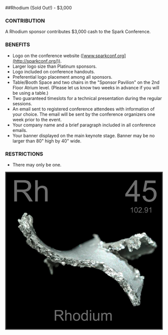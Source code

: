 ##Rhodium (Sold Out!) - $3,000

### CONTRIBUTION

A Rhodium sponsor contributes $3,000 cash to the Spark Conference.

### BENEFITS

* Logo on the conference website ([www.sparkconf.org](http://sparkconf.org/)).
* Larger logo size than Platinum sponsors.
* Logo included on conference handouts.
* Preferential logo placement among all sponsors.
* Table/Booth Space and two chairs in the "Sponsor Pavilion" on the 2nd Floor Atrium level. (Please let us know two weeks in advance if you will be using a table.)
* Two guaranteed timeslots for a technical presentation during the regular sessions.
* An email sent to registered conference attendees with information of your choice. The email will be sent by the conference organizers one week prior to the event.
* Your company name and a brief paragraph included in all conference emails.
* Your banner displayed on the main keynote stage. Banner may be no larger than 80" high by 40" wide.

### RESTRICTIONS

* There may only be one.

![Rhodium](https://raw.githubusercontent.com/SparkConfOrg/website-backup/2015/Pages/Images/Sponsor/1%20-%20Rhodium.JPG)

